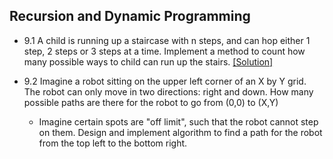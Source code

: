 ## Recursion and Dynamic Programming

- 9.1 A child is running up a staircase with n steps, and can hop either 1 step, 2 steps or 3 steps at a time. Implement a method to count how many possible ways to child can run up the stairs. [[Solution]](../code/9.1.java)

- 9.2 Imagine a robot sitting on the upper left corner of an X by Y grid. The robot can only move in two directions: right and down. How many possible paths are there for the robot to go from (0,0) to (X,Y)
  - Imagine certain spots are "off limit", such that the robot cannot step on them. Design and implement algorithm to find a path for the robot from the top left to the bottom right.
